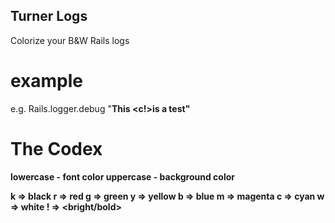 ## Turner Logs

Colorize your B&W Rails logs

# example
  
  e.g.
    Rails.logger.debug "<b>This <c!>is <g>a <G>test"
    
# The Codex
  lowercase - font color
  uppercase - background color
  
  k => black
  r => red
  g => green
  y => yellow
  b => blue
  m => magenta
  c => cyan
  w => white
  ! => <bright/bold>
